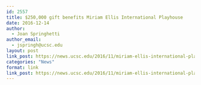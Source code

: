 ```yaml
---
id: 2557
title: $250,000 gift benefits Miriam Ellis International Playhouse
date: 2016-12-14
author:
  - Joan Springhetti
author_email:
  - jspringh@ucsc.edu
layout: post
link_post: https://news.ucsc.edu/2016/11/miriam-ellis-international-playhouse-endowment-feature.html
categories: "News"
format: link
link_post: https://news.ucsc.edu/2016/11/miriam-ellis-international-playhouse-endowment-feature.html
---
```

